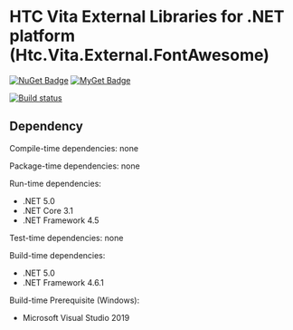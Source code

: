 # HTC Vita External Libraries for .NET platform (Htc.Vita.External.FontAwesome)

[![NuGet Badge](https://buildstats.info/nuget/Htc.Vita.External.FontAwesome)](https://www.nuget.org/packages/Htc.Vita.External.FontAwesome/) [![MyGet Badge](https://buildstats.info/myget/viveportsoftware/Htc.Vita.External.FontAwesome)](https://www.myget.org/feed/viveportsoftware/package/nuget/Htc.Vita.External.FontAwesome)

[![Build status](https://ci.appveyor.com/api/projects/status/myp0f012507mslk3?svg=true)](https://ci.appveyor.com/project/kenelin/vita-external-fontawesome-csharp)

## Dependency

Compile-time dependencies: none

Package-time dependencies: none

Run-time dependencies:

* .NET 5.0
* .NET Core 3.1
* .NET Framework 4.5

Test-time dependencies: none

Build-time dependencies:

* .NET 5.0
* .NET Framework 4.6.1

Build-time Prerequisite (Windows):

* Microsoft Visual Studio 2019
